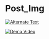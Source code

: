 # Post_Img


[![Alternate Text](https://drive.google.com/file/d/1O94epSlyA1lmKNgUMCI7xndd_LLWz2uf/preview)](https://drive.google.com/file/d/1O94epSlyA1lmKNgUMCI7xndd_LLWz2uf/view?usp=sharing "Link Title")


[![Demo Video](https://res.cloudinary.com/marcomontalbano/image/upload/v1585169992/video_to_markdown/images/google-drive--1O94epSlyA1lmKNgUMCI7xndd_LLWz2uf-c05b58ac6eb4c4700831b2b3070cd403.jpg)](https://drive.google.com/file/d/1O94epSlyA1lmKNgUMCI7xndd_LLWz2uf/view?usp=sharing "Demo Video")

